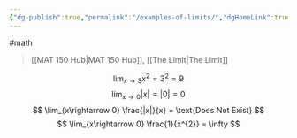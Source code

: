 ```yaml
---
{"dg-publish":true,"permalink":"/examples-of-limits/","dgHomeLink":true,"dgPassFrontmatter":false}
---
```


#math 
> [[MAT 150 Hub|MAT 150 Hub]], [[The Limit|The Limit]]

$$
\lim_{x\rightarrow 3} x^{2}= 3^{2} = 9
$$
$$
\lim_{x\rightarrow 0} |x| = |0| = 0
$$
$$
\lim_{x\rightarrow 0} \frac{|x|}{x} = \text{Does Not Exist}
$$
$$
\lim_{x\rightarrow 0} \frac{1}{x^{2}} = \infty
$$